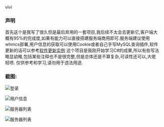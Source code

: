 vivi
### 声明
首先这个是我写了很久但是最后弃用的一套项目,我后续不太会去更新它,客户端大概有95%的完成度,如果有能力可以直接搭建服务端商用即可.服务端建议使用whmcs部署,用户信息的获取可以使用Cookie或者自己手写MySQL查询插件,软件更新的话可以参考[软件更新实例](https://www.sauyoo.com/archives/18.html "软件更新实例")
这个项目是我刚开始学习C#的成果,所以有些写法略显幼稚,包括某些注释也不是很完整,但是总体还是不算复杂,可读性还可以,大佬轻喷.
仅供参考和学习,请勿用于违法用途.
### 截图:

![登录](https://cdn.sauyoo.com/2020/01/27/1580115884.jpg)

![用户信息](https://cdn.sauyoo.com/2020/01/27/1580115895.jpg)

![服务器列表](https://cdn.sauyoo.com/2020/01/27/1580115904.jpg)

![服务器列表](https://cdn.sauyoo.com/2020/01/27/1580115905.jpg)
